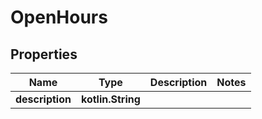 
# OpenHours

## Properties
Name | Type | Description | Notes
------------ | ------------- | ------------- | -------------
**description** | **kotlin.String** |  | 



